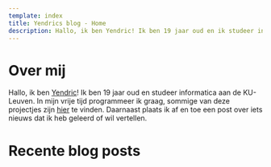 ```yaml
---
template: index
title: Yendrics blog - Home
description: Hallo, ik ben Yendric! Ik ben 19 jaar oud en ik studeer informatica aan de KU-Leuven.
---
```


# Over mij

Hallo, ik ben [Yendric](mailto:yendricvanroey@gmail.com)! Ik ben 19 jaar oud en studeer informatica aan de KU-Leuven. In mijn vrije tijd programmeer ik graag, sommige van deze projectjes zijn [hier](/projecten) te vinden. Daarnaast plaats ik af en toe een post over iets nieuws dat ik heb geleerd of wil vertellen.

# Recente blog posts
